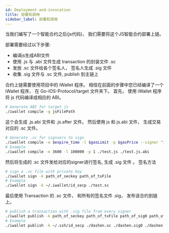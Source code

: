 ```yaml
---
id: Deployment-and-invocation
title: 部署和调用
sidebar_label: 部署和调用
---
```


当我们编写了一个智能合约之后(js代码)， 我们需要将这个JS智能合约部署上链。

部署需要经过以下步骤:
- 编译js生成ABI文件
- 使用 .js 与 .abi 文件生成 transaction 的封装文件 .sc
- 发放 .sc 文件给各个签名人， 签名人生成 .sig 文件
- 收集 .sig 文件与 .sc 文件, publish 到主链上

合约上链需要使用项目中的 iWallet 程序。 相信在前面的步骤中您已经编译了一个 iWallet 程序， 在 Go-IOS-Protocol/target 文件夹下。
首先， 使用 iWallet 程序将 js 代码编译成相应的 ABI。

```bash
# Generate ABI for target js
./iwallet compile -g jsFilePath
```

这个会生成 .js.abi 文件和 .js.after 文件。
然后使用 js 和 js.abi 文件， 生成交易对应的 .sc 文件。

```bash
# Generate .sc for signsers to sign
./iwallet compile -e $expire_time -l $gasLimit -p $gasPrice --signer "ID0, ID1..."
# Example
./iwallet compile -e 3600 -l 100000 -p 1 ./test.js ./test.js.abi
```

然后将生成的 .sc 文件发给对应的signer进行签名, 生成 .sig 文件 。
签名方法

```bash
# sign a .sc file with private key
./iwallet sign -k path_of_seckey path_of_txFile
# Example
./iwallet sign -k ~/.iwallet/id_secp ./test.sc
```

最后使用 Transaction 的 .sc 文件， 和所有的签名文件 .sig， 发布该合约到链上。

```bash
# publish a transaction with .sig file from every signer
./iwallet publish -k path_of_seckey path_of_txFile path_of_sig0 path_of_sig1 ...
# Example
./iwallet publish -k ~/.ssh/id_secp ./dashen.sc ./dashen.sig0 ./dashen.sig1
```
